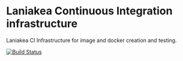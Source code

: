 Laniakea Continuous Integration infrastructure
==============================================

Laniakea CI Infrastructure for image and docker creation and testing.

[![Build Status](http://build-usegalaxy-it.cloud.ba.infn.it:4000/jenkins/buildStatus/icon?subject=Custom)](http://build-usegalaxy-it.cloud.ba.infn.it/:4000/jenkins/job/laniakea_at_recas_prod_test/)
